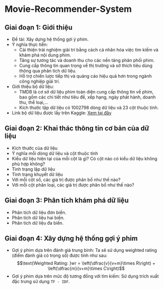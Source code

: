# Movie-Recommender-System

## Giai đoạn 1: Giới thiệu
- Đề tài: Xây dựng hệ thống gợi ý phim.
- Ý nghĩa thực tiễn:
  - Cải thiện trải nghiệm giải trí bằng cách cá nhân hóa việc tìm kiếm và khám phá nội dung phim.
  - Tăng sự tương tác và doanh thu cho các nền tảng phân phối phim.
  - Cung cấp thông tin quan trọng về thị trường và sở thích tiêu dùng thông qua phân tích dữ liệu.
  - Hỗ trợ chiến lược tiếp thị và quảng cáo hiệu quả hơn trong ngành công nghiệp giải trí.
- Giới thiệu bộ dữ liệu:
  - TMDB là cơ sở dữ liệu phim toàn diện cung cấp thông tin về phim, bao gồm các chi tiết như tiêu đề, xếp hạng, ngày phát hành, doanh thu, thể loại,...
  - Kích thước tập dữ liệu có 1002798 dòng dữ liệu và 23 cột thuộc tính.
- Link bộ dữ liệu được lấy trên Kaggle: [Xem tại đây](https://www.kaggle.com/datasets/asaniczka/tmdb-movies-dataset-2023-930k-movies)

## Giai đoạn 2: Khai thác thông tin cơ bản của dữ liệu
- Kích thước của dữ liệu
- Ý nghĩa mỗi dòng dữ liệu và cột thuộc tính
- Kiểu dữ liệu hiện tại của mỗi cột là gì? Có cột nào có kiểu dữ liệu không phù hợp không?
- Tình trạng lặp dữ liệu
- Tình trạng khuyết dữ liệu
- Với mỗi cột số, các giá trị được phân bố như thế nào?
- Với mỗi cột phân loại, các giá trị được phân bổ như thế nào?

## Giai đoạn 3: Phân tích khám phá dữ liệu
- Phân tích dữ liệu đơn biến.
- Phân tích dữ liệu hai biến.
- Phân tích dữ liệu đa biến.

## Giai đoạn 4: Xây dựng hệ thống gợi ý phim
- Gợi ý phim dựa trên đánh giá trung bình: Ta sẽ sử dụng weighted rating (điểm đánh giá có trọng số) được tính như sau:
    $$\text{Weighted Rating: }wr = \left(\dfrac{v}{v+m}\times R\right) + \left(\dfrac{m}{v+m}\times C\right)$$
- Gợi ý phim dựa trên mức độ tương đồng với tìm kiếm: Sử dụng trích xuất đặc trưng sử dụng `TF - IDF`.
